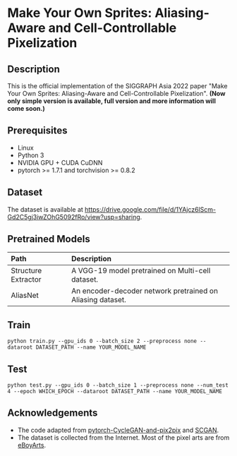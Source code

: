 # Make Your Own Sprites: Aliasing-Aware and Cell-Controllable Pixelization


## Description
This is the official implementation of the SIGGRAPH Asia 2022 paper "Make Your Own Sprites: Aliasing-Aware and Cell-Controllable Pixelization".
**(Now only simple version is available, full version and more information will come soon.)**

## Prerequisites
- Linux
- Python 3
- NVIDIA GPU + CUDA CuDNN
- pytorch >= 1.7.1 and torchvision >= 0.8.2

## Dataset
The dataset is available at https://drive.google.com/file/d/1YAjcz6lScm-Gd2C5gj3iwZOhG5092fRo/view?usp=sharing.

## Pretrained Models
| Path | Description
| :--- | :----------
|Structure Extractor | A VGG-19 model pretrained on Multi-cell dataset.
|AliasNet | An encoder-decoder network pretrained on Aliasing dataset.

## Train
`python train.py --gpu_ids 0 --batch_size 2 --preprocess none --dataroot DATASET_PATH --name YOUR_MODEL_NAME`

## Test
`python test.py --gpu_ids 0 --batch_size 1 --preprocess none --num_test 4 --epoch WHICH_EPOCH --dataroot DATASET_PATH --name YOUR_MODEL_NAME`

## Acknowledgements
- The code adapted from [pytorch-CycleGAN-and-pix2pix](https://github.com/junyanz/pytorch-CycleGAN-and-pix2pix) and [SCGAN](https://github.com/makeuptransfer/SCGAN).
- The dataset is collected from the Internet. Most of the pixel arts are from [eBoyArts](https://www.eboy.com/pool/everything/1).
